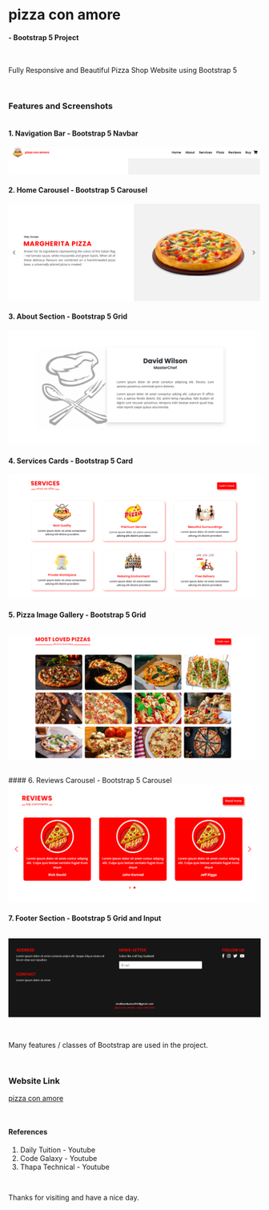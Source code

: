 # pizza con amore
####      - Bootstrap 5 Project
<pre>

</pre>
Fully Responsive and Beautiful Pizza Shop Website using Bootstrap 5
<pre>

</pre>
### Features and Screenshots
<pre>
</pre>
#### 1. Navigation Bar - Bootstrap 5 Navbar 
<img src="./website screenshots/header2.png" alt="navbar">

#### 2. Home Carousel - Bootstrap 5 Carousel 
<img src="./website screenshots/home2.png" alt="home">

#### 3. About Section - Bootstrap 5 Grid 
<img src="./website screenshots/about2.png" alt="about">

#### 4. Services Cards - Bootstrap 5 Card 
<img src="./website screenshots/services2.png" alt="services">

#### 5. Pizza Image Gallery - Bootstrap 5 Grid
<pre>
</pre>
<img src="./website screenshots/pizza2.png" alt="pizza">
<pre>
</pre>
#### 6. Reviews Carousel - Bootstrap 5 Carousel 
<img src="./website screenshots/reviews2.png" alt="reviews">

#### 7. Footer Section - Bootstrap 5 Grid and Input 
<pre>
</pre>
<img src="./website screenshots/footer2.png" alt="footer">
<pre>

</pre>
Many features / classes of Bootstrap are used in the project.
<pre>


</pre>

### Website Link 
   <a href="https://x-walker-x.github.io/pizza-con-amore/">pizza con amore</a>
<pre>

</pre>

#### References
  1. Daily Tuition    - Youtube
  2. Code Galaxy      - Youtube
  3. Thapa Technical  - Youtube
  
<pre>

</pre>
Thanks for visiting and have a nice day.
